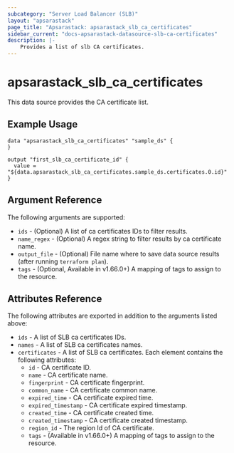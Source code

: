 ```yaml
---
subcategory: "Server Load Balancer (SLB)"
layout: "apsarastack"
page_title: "Apsarastack: apsarastack_slb_ca_certificates"
sidebar_current: "docs-apsarastack-datasource-slb-ca-certificates"
description: |-
    Provides a list of slb CA certificates.
---
```

# apsarastack\_slb_ca_certificates

This data source provides the CA certificate list.

## Example Usage

```
data "apsarastack_slb_ca_certificates" "sample_ds" {
}

output "first_slb_ca_certificate_id" {
  value = "${data.apsarastack_slb_ca_certificates.sample_ds.certificates.0.id}"
}
```

## Argument Reference

The following arguments are supported:

* `ids` - (Optional) A list of ca certificates IDs to filter results.
* `name_regex` - (Optional) A regex string to filter results by ca certificate name.
* `output_file` - (Optional) File name where to save data source results (after running `terraform plan`).
* `tags` - (Optional, Available in v1.66.0+) A mapping of tags to assign to the resource.
## Attributes Reference

The following attributes are exported in addition to the arguments listed above:

* `ids` - A list of SLB ca certificates IDs.
* `names` - A list of SLB ca certificates names.
* `certificates` - A list of SLB ca certificates. Each element contains the following attributes:
  * `id` - CA certificate ID.
  * `name` - CA certificate name.
  * `fingerprint` - CA certificate fingerprint.
  * `common_name` - CA certificate common name.
  * `expired_time` - CA certificate expired time.
  * `expired_timestamp` - CA certificate expired timestamp.
  * `created_time` - CA certificate created time.
  * `created_timestamp` - CA certificate created timestamp.
  * `region_id` - The region Id of CA certificate.
  * `tags` - (Available in v1.66.0+) A mapping of tags to assign to the resource.
